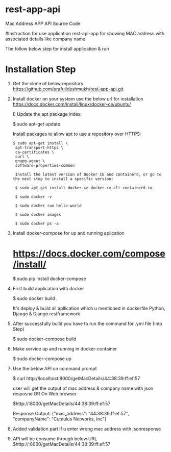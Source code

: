 # rest-app-api
Mac Address APP API Source Code

#Instruction for use application rest-api-app for showing MAC address with associated details like company name

The follow below step for install application & run 
# Installation Step
1. Get the clone of below repository
  https://github.com/prafulldeshmukh/rest-app-api.git

2. Install docker on your system 
    use the below url for installation
    https://docs.docker.com/install/linux/docker-ce/ubuntu/

    
      I) Update the apt package index:

      $ sudo apt-get update

      Install packages to allow apt to use a repository over HTTPS:

       $ sudo apt-get install \
        apt-transport-https \
        ca-certificates \
        curl \
        gnupg-agent \
        software-properties-common

        Install the latest version of Docker CE and containerd, or go to the next step to install a specific version:

        $ sudo apt-get install docker-ce docker-ce-cli containerd.io

        $ sudo docker -v

        $ sudo docker run hello-world

        $ sudo docker images

        $ sudo docker ps -a
     
3. Install docker-compose for up and running aplication
   # https://docs.docker.com/compose/install/

   $ sudo pip install docker-compose

4. First build application with docker

   $ sudo docker build .

   It's deploy & build all apllication which u mentioned in dockerfile 
   Python, Django & Django restframework

5. After successfully build you have to run the command for .yml file (Imp Step)

    $ sudo docker-compose build

6. Make service up and running in docker-container

    $ sudo docker-compose up 

7. Use the below API on command prompt

   $ curl http://localhost:8000/getMacDetails/44:38:39:ff:ef:57

    user will get the output of mac address & company name with json resposne
       OR
    On Web browser

    $http://<your server ip>:8000/getMacDetails/44:38:39:ff:ef:57

    Response Output:
    {"mac_address": "44:38:39:ff:ef:57", "companyName": "Cumulus Networks, Inc"}  

 8. Added validation part if u enter wrong mac address with jsonresponse 
 9. API will be consume through below URL    
    $http://<your server ip>:8000/getMacDetails/44:38:39:ff:ef:57
         

